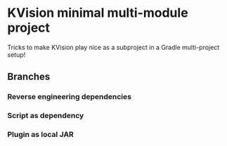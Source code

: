 # KVision minimal multi-module project
Tricks to make KVision play nice as a subproject in a Gradle multi-project setup!

## Branches
### Reverse engineering dependencies
### Script as dependency
### Plugin as local JAR
